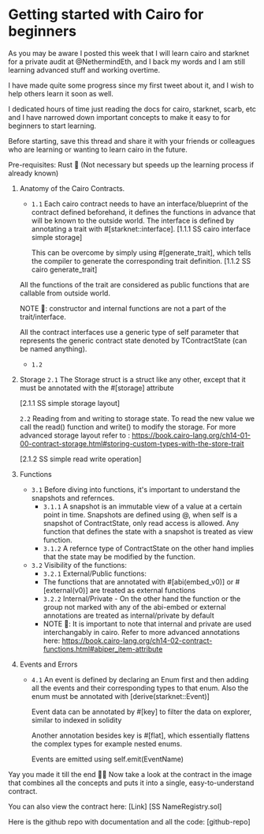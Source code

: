 # Getting started with Cairo for beginners

As you may be aware I posted this week that I will learn cairo and starknet for a private audit at @NethermindEth, and I back my words and I am still learning advanced stuff and working overtime.

I have made quite some progress since my first tweet about it, and I wish to help others learn it soon as well.

I dedicated hours of time just reading the docs for cairo, starknet, scarb, etc and I have narrowed down important concepts to make it easy to for beginners to start learning.

Before starting, save this thread and share it with your friends or colleagues who are learning or wanting to learn cairo in the future.

Pre-requisites:
Rust 🦀 (Not necessary but speeds up the learning process if already known)

1. Anatomy of the Cairo Contracts.

   - `1.1` Each cairo contract needs to have an interface/blueprint of the contract defined beforehand, it defines the functions in advance that will be known to the outside world.
     The interface is defined by annotating a trait with #[starknet::interface].
     [1.1.1 SS cairo interface simple storage]

     This can be overcome by simply using #[generate_trait], which tells the compiler to generate the corresponding trait definition.
     [1.1.2 SS cairo generate_trait]

   All the functions of the trait are considered as public functions that are callable from outside world.

   NOTE 📝: constructor and internal functions are not a part of the trait/interface.

   All the contract interfaces use a generic type of self parameter that represents the generic contract state denoted by TContractState (can be named anything).

   - `1.2`

2. Storage
   `2.1` The Storage struct is a struct like any other, except that it must be annotated with the #[storage] attribute

   [2.1.1 SS simple storage layout]

   `2.2` Reading from and writing to storage state.
   To read the new value we call the read() function and write() to modify the storage.
   For more advanced storage layout refer to : https://book.cairo-lang.org/ch14-01-00-contract-storage.html#storing-custom-types-with-the-store-trait

   [2.1.2 SS simple read write operation]

3. Functions
   - `3.1` Before diving into functions, it's important to understand the snapshots and refernces.
     - `3.1.1` A snapshot is an immutable view of a value at a certain point in time.
       Snapshots are defined using @, when self is a snapshot of ContractState, only read access is allowed.
       Any function that defines the state with a snapshot is treated as view function.
     - `3.1.2` A refernce type of ContractState on the other hand implies that the state may be modified by the function.
   - `3.2` Visibility of the functions:
     - `3.2.1` External/Public functions:
     - The functions that are annotated with #[abi(embed_v0)] or #[external(v0)] are treated as external functions
     - `3.2.2` Internal/Private - On the other hand the function or the group not marked with any of the abi-embed or external annotations are treated as internal/private by default
     - NOTE 📝: It is important to note that internal and private are used interchangably in cairo.
       Refer to more advanced annotations here: https://book.cairo-lang.org/ch14-02-contract-functions.html#abiper_item-attribute
4. Events and Errors

   - `4.1` An event is defined by declaring an Enum first and then adding all the events and their corresponding types to that enum. Also the enum must be annotated with [derive(starknet::Event)]

     Event data can be annotated by #[key] to filter the data on explorer, similar to indexed in solidity

     Another annotation besides key is #[flat], which essentially flattens the complex types for example nested enums.

     Events are emitted using self.emit(EventName)

Yay you made it till the end 🥳🎉
Now take a look at the contract in the image that combines all the concepts and puts it into a single, easy-to-understand contract.

You can also view the contract here: [Link]
[SS NameRegistry.sol]

Here is the github repo with documentation and all the code:
[github-repo]
